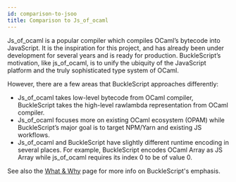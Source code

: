 ```yaml
---
id: comparison-to-jsoo
title: Comparison to Js_of_ocaml
---
```


Js_of_ocaml is a popular compiler which compiles OCaml’s bytecode into JavaScript. It is the inspiration for this project, and has already been under development for several years and is ready for production. BuckleScript’s motivation, like js_of_ocaml, is to unify the ubiquity of the JavaScript platform and the truly sophisticated type system of OCaml.

However, there are a few areas that BuckleScript approaches differently:

- Js_of_ocaml takes low-level bytecode from OCaml compiler, BuckleScript takes the high-level rawlambda representation from OCaml compiler.
- Js_of_ocaml focuses more on existing OCaml ecosystem (OPAM) while BuckleScript’s major goal is to target NPM/Yarn and existing JS workflows.
- Js_of_ocaml and BuckleScript have slightly different runtime encoding in several places. For example, BuckleScript encodes OCaml Array as JS Array while js_of_ocaml requires its index 0 to be of value 0.

See also the [What & Why](what-why.md) page for more info on BuckleScript's emphasis.
